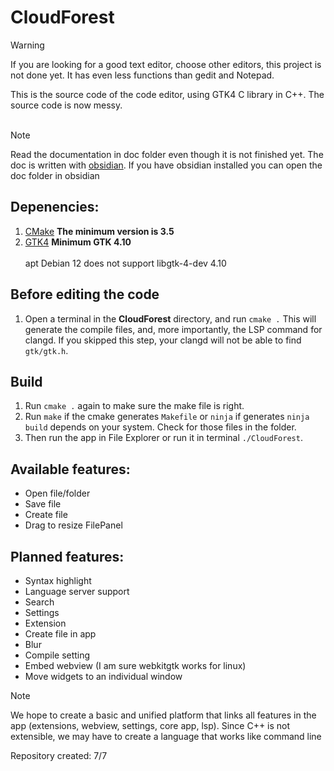 # CloudForest

>[!WARNING]
>If you are looking for a good text editor, choose other editors, this project is not done yet. It has even less functions than gedit and Notepad.

This is the source code of the code editor, using GTK4 C library in C++. The source code is now messy.
<br/><br/>
>[!NOTE]
>Read the documentation in doc folder even though it is not finished yet. The doc is written with [obsidian](https://obsidian.md). If you have obsidian installed you can open the doc folder in obsidian

## Depenencies:
1. [CMake](https://cmake.org/download/)   **The minimum version is 3.5**
1. [GTK4](https://www.gtk.org/)   **Minimum GTK 4.10** <br><br> apt Debian 12 does not support libgtk-4-dev 4.10

## Before editing the code
1. Open a terminal in the **CloudForest** directory, and run `cmake .` This will generate the compile files, and, more importantly, the LSP command for clangd. If you skipped this step, your clangd will not be able to find `gtk/gtk.h`.

## Build
1. Run `cmake .` again to make sure the make file is right.
1. Run `make` if the cmake generates `Makefile` or `ninja` if generates `ninja build` depends on your system. Check for those files in the folder.
1. Then run the app in File Explorer or run it in terminal `./CloudForest`.

## Available features:
* Open file/folder
* Save file
* Create file
* Drag to resize FilePanel

## Planned features:
* Syntax highlight
* Language server support
* Search
* Settings
* Extension
* Create file in app
* Blur
* Compile setting
* Embed webview (I am sure webkitgtk works for linux)
* Move widgets to an individual window

>[!NOTE]
>We hope to create a basic and unified platform that links all features in the app (extensions, webview, settings, core app, lsp). Since C++ is not extensible, we may have to create a language that works like command line

Repository created: 7/7
